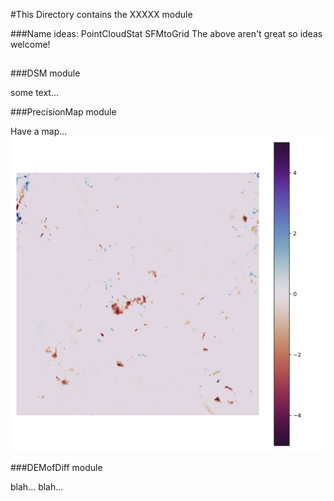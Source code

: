 #This Directory contains the XXXXX module

###Name ideas:
PointCloudStat
SFMtoGrid
The above aren't great so ideas welcome!
##
###DSM module

some text...

###PrecisionMap module

Have a map...
![CWC example](../Example_Images/dod_example.png)  

###DEMofDiff module

blah... blah...
